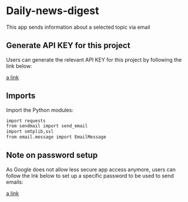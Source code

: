 # Daily-news-digest

This app sends information about a selected topic via email

## Generate API KEY for this project

Users can generate the relevant API KEY for this project by following the link below:

[a link](https://newsapi.org)

## Imports

Import the Python modules:

```bash
import requests
from sendmail import send_email
import smtplib,ssl
from email.message import EmailMessage
```

## Note on password setup

As Google does not allow less secure app access anymore, users can follow the lnk below to set up a specific password to be used to send emails:

[a link](https://youtu.be/g_j6ILT-X0k?t=25)
